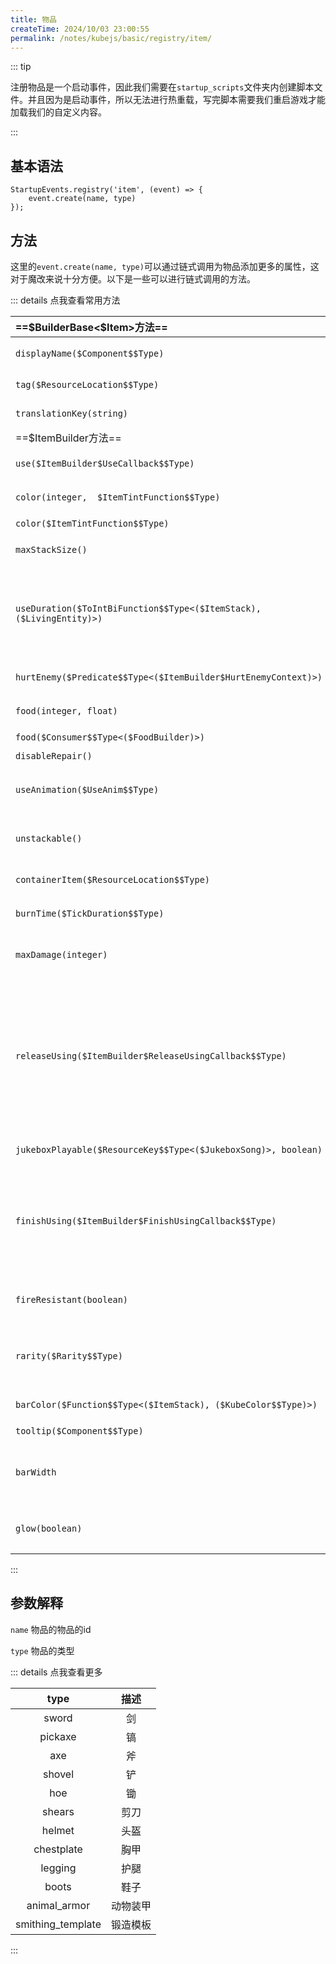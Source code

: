 ```yaml
---
title: 物品
createTime: 2024/10/03 23:00:55
permalink: /notes/kubejs/basic/registry/item/
---
```


::: tip

注册物品是一个启动事件，因此我们需要在`startup_scripts`文件夹内创建脚本文件。并且因为是启动事件，所以无法进行热重载，写完脚本需要我们重启游戏才能加载我们的自定义内容。

:::

## 基本语法

```JS
StartupEvents.registry('item', (event) => {
    event.create(name, type)
});
```

## 方法

这里的`event.create(name, type)`可以通过链式调用为物品添加更多的属性，这对于魔改来说十分方便。以下是一些可以进行链式调用的方法。

::: details 点我查看常用方法

|==\$BuilderBase<$Item>方法==|描述|
|:-|:-:|
|`displayName($Component$$Type)`|为物品设置名称，当存在lang文件时会被覆盖|
|`tag($ResourceLocation$$Type)`|为物品添加标签,例如 `minecraft:stone`|
|`translationKey(string)`|为物品设置翻译键,例如 `block.minecraft.stone`|
|==$ItemBuilder方法==|描述|
|`use($ItemBuilder$UseCallback$$Type)`|判断玩家是否开始使用该物品|
|`color(integer,  $ItemTintFunction$$Type)`|通过索引为物品上色,用于有多层纹理的情况|
|`color($ItemTintFunction$$Type)`|通过索引为物品上色|
|`maxStackSize()`|设置物品的最大堆叠数量。默认值为 64|
|`useDuration($ToIntBiFunction$$Type<($ItemStack), ($LivingEntity)>)`|物品使用的时间长度。例如，在进食食物时，这是进食食物所需的时间。这可以改变进食速度，或用于其他用途（如制作自定义弓）。|
|`hurtEnemy($Predicate$$Type<($ItemBuilder$HurtEnemyContext)>)`|当物品被用来伤害实体时被调用。|
|`food(integer, float)`|设置物品的饱和度和饱食度|
|`food($Consumer$$Type<($FoodBuilder)>)`|设置物品的食品属性|
|`disableRepair()`|设置物品为不可修复|
|`useAnimation($UseAnim$$Type)`|确定使用该物品时的动画效果，例如吃食物时的动画|
|`unstackable()`|设置物品无法堆叠，也就是设置物品的最大堆叠数量为1|
|`containerItem($ResourceLocation$$Type)`|设置物品的容器物品，例如牛奶桶的桶|
|`burnTime($TickDuration$$Type)`|设置物品的燃烧时间。默认为 0（非燃料）|
|`maxDamage(integer)`|设置物品的最大耐久度。默认为 0（无耐久度）|
|`releaseUsing($ItemBuilder$ReleaseUsingCallback$$Type)`|当玩家在使用物品的过程中没有完成，而是半途松开了鼠标右键时。以弓为例，当玩家松开鼠标右键时，箭就会被射出。为了确保弓不会完成使用，Minecraft 将 `useDuration` 设置为一个非常高的数值（1 小时）|
|`jukeboxPlayable($ResourceKey$$Type<($JukeboxSong)>, boolean)`|设置物品可以在唱片机中播放音乐|
|`finishUsing($ItemBuilder$FinishUsingCallback$$Type)`|当玩家完成物品的使用时。这仅在 `useDuration` 计时器走完时触发。例如，在进食时，这发生在玩家吃完食物后，此时饥饿值恢复|
|`fireResistant(boolean)`|使物品具有类似下界合金工具的防火特性（或不具有）|
|`rarity($Rarity$$Type)`|设置物品的稀有度。可以填入的参数有：`common`、`uncommon`、`rare`、`epic`|
|`barColor($Function$$Type<($ItemStack), ($KubeColor$$Type)>)`|设置物品耐久度条的颜色|
|`tooltip($Component$$Type)`|设置物品的工具提示|
|`barWidth`|设置物品耐久度条的宽度。该函数应返回一个介于 0 到 13（条最大宽度）之间的值|
|`glow(boolean)`|设置物品是否具有附魔光效，不论该物品是否具有附魔|

:::

## 参数解释

`name` 物品的物品的id

`type` 物品的类型

::: details 点我查看更多

|type|描述|
|:-:|:-:|
|sword|剑|
|pickaxe|镐|
|axe|斧|
|shovel|铲|
|hoe|锄|
|shears|剪刀|
|helmet|头盔|
|chestplate|胸甲|
|legging|护腿|
|boots|鞋子|
|animal_armor|动物装甲|
|smithing_template|锻造模板|

:::
